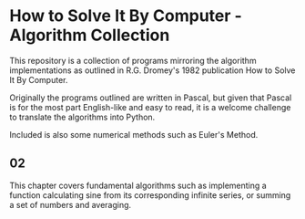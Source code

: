 # How to Solve It By Computer - Algorithm Collection

This repository is a collection of programs mirroring the algorithm implementations as outlined in R.G. Dromey's 1982 publication How to Solve It By Computer. 

Originally the programs outlined are written in Pascal, but given that Pascal is for the most part English-like and easy to read, it is a welcome challenge to translate the algorithms into Python. 

Included is also some numerical methods such as Euler's Method. 

## 02
This chapter covers fundamental algorithms such as implementing a function calculating sine from its corresponding infinite series, or summing a set of numbers and averaging. 
